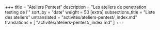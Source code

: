+++
title = "Ateliers Pentest"
description = "Les ateliers de penetration testing de l'"
sort_by = "date"
weight = 50
[extra]
subsections_title = "Liste des ateliers"
untranslated = "activités/ateliers-pentest/_index.md"
translations = [
    "activités/ateliers-pentest/_index.md"
]
+++

